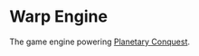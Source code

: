 Warp Engine
============
The game engine powering [Planetary Conquest](https://github.com/PlanetaryConquest/PlanetaryConquest).
